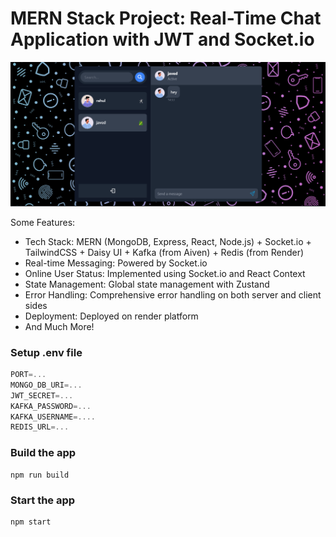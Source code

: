 # MERN Stack Project: Real-Time Chat Application with JWT and Socket.io

![Demo App](./frontend/public/chat-app-.png)

Some Features:

- Tech Stack: MERN (MongoDB, Express, React, Node.js) + Socket.io + TailwindCSS + Daisy UI + Kafka (from Aiven) + Redis (from Render)
- Real-time Messaging: Powered by Socket.io
- Online User Status: Implemented using Socket.io and React Context
- State Management: Global state management with Zustand
- Error Handling: Comprehensive error handling on both server and client sides
- Deployment: Deployed on render platform
- And Much More!

### Setup .env file

```js
PORT=...
MONGO_DB_URI=...
JWT_SECRET=...
KAFKA_PASSWORD=...
KAFKA_USERNAME=....
REDIS_URL=...
```

### Build the app

```shell
npm run build
```

### Start the app

```shell
npm start
```

